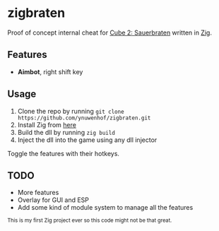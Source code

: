# zigbraten

Proof of concept internal cheat for [Cube 2: Sauerbraten](http://sauerbraten.org/) written in [Zig](https://ziglang.org/).

## Features

- **Aimbot**, right shift key

## Usage

1. Clone the repo by running `git clone https://github.com/ynuwenhof/zigbraten.git`
2. Install Zig from [here](https://ziglang.org/learn/getting-started/#installing-zig)
3. Build the dll by running `zig build`
4. Inject the dll into the game using any dll injector

Toggle the features with their hotkeys.

## TODO

- More features
- Overlay for GUI and ESP
- Add some kind of module system to manage all the features

<sub>
This is my first Zig project ever so this code might not be that great.
</sub>
